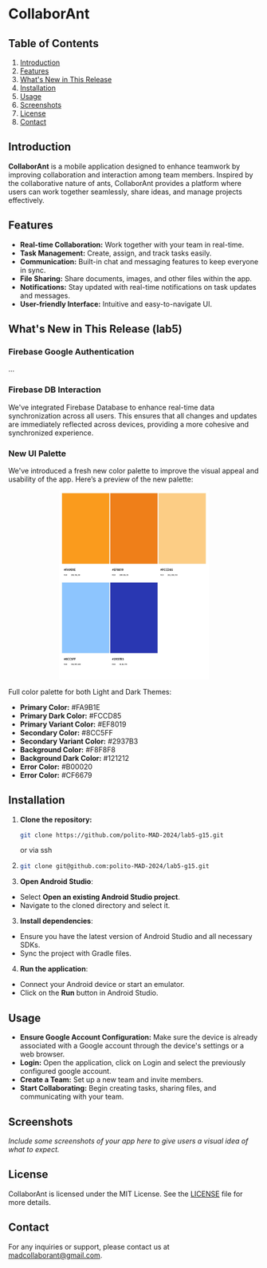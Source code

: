 # CollaborAnt

## Table of Contents
1. [Introduction](#introduction)
2. [Features](#features)
3. [What's New in This Release](#whats-new-in-this-release)
4. [Installation](#installation)
5. [Usage](#usage)
6. [Screenshots](#screenshots)
7. [License](#license)
8. [Contact](#contact)

## Introduction
**CollaborAnt** is a mobile application designed to enhance teamwork by improving collaboration and interaction among team members. Inspired by the collaborative nature of ants, CollaborAnt provides a platform where users can work together seamlessly, share ideas, and manage projects effectively.

## Features
- **Real-time Collaboration:** Work together with your team in real-time.
- **Task Management:** Create, assign, and track tasks easily.
- **Communication:** Built-in chat and messaging features to keep everyone in sync.
- **File Sharing:** Share documents, images, and other files within the app.
- **Notifications:** Stay updated with real-time notifications on task updates and messages.
- **User-friendly Interface:** Intuitive and easy-to-navigate UI.

## What's New in This Release (lab5)
### Firebase Google Authentication
...

### Firebase DB Interaction
We've integrated Firebase Database to enhance real-time data synchronization across all users. This ensures that all changes and updates are immediately reflected across devices, providing a more cohesive and synchronized experience.

### New UI Palette
We've introduced a fresh new color palette to improve the visual appeal and usability of the app. Here’s a preview of the new palette:

<p align="center">
  <img src="/img/palette.jpeg" alt="edit" width="300"/>
</p>

Full color palette for both Light and Dark Themes:
- **Primary Color:** #FA9B1E
- **Primary Dark Color:** #FCCD85
- **Primary Variant Color:** #EF8019
- **Secondary Color:** #8CC5FF
- **Secondary Variant Color:** #2937B3
- **Background Color:** #F8F8F8
- **Background Dark Color:** #121212
- **Error Color:** #B00020
- **Error Color:** #CF6679

## Installation
1. **Clone the repository:**
   ```bash
   git clone https://github.com/polito-MAD-2024/lab5-g15.git
   ```
   or via ssh
2. ```bash
   git clone git@github.com:polito-MAD-2024/lab5-g15.git
   ```
2. **Open Android Studio**:
- Select **Open an existing Android Studio project**.
- Navigate to the cloned directory and select it.
3. **Install dependencies**:
- Ensure you have the latest version of Android Studio and all necessary SDKs.
- Sync the project with Gradle files.
4. **Run the application**:
- Connect your Android device or start an emulator.
- Click on the **Run** button in Android Studio.

## Usage

- **Ensure Google Account Configuration:** Make sure the device is already associated with a Google account through the device's settings or a web browser.
- **Login:** Open the application, click on Login and select the previously configured google account.
- **Create a Team:** Set up a new team and invite members.
- **Start Collaborating:** Begin creating tasks, sharing files, and communicating with your team.

## Screenshots

*Include some screenshots of your app here to give users a visual idea of what to expect.*

## License

CollaborAnt is licensed under the MIT License. See the [LICENSE](LICENSE) file for more details.

## Contact

For any inquiries or support, please contact us at madcollaborant@gmail.com.
